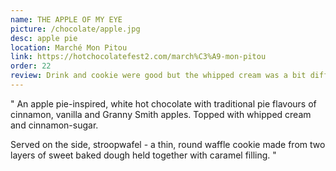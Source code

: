 ```yaml
---
name: THE APPLE OF MY EYE
picture: /chocolate/apple.jpg
desc: apple pie
location: Marché Mon Pitou
link: https://hotchocolatefest2.com/march%C3%A9-mon-pitou
order: 22
review: Drink and cookie were good but the whipped cream was a bit different the rest of them but I can't put into words why
---
```


"
An apple pie-inspired, white hot chocolate with traditional pie flavours of cinnamon, vanilla and Granny Smith apples. Topped with whipped cream and cinnamon-sugar.

Served on the side, stroopwafel - a thin, round waffle cookie made from two layers of sweet baked dough held together with caramel filling.
"
